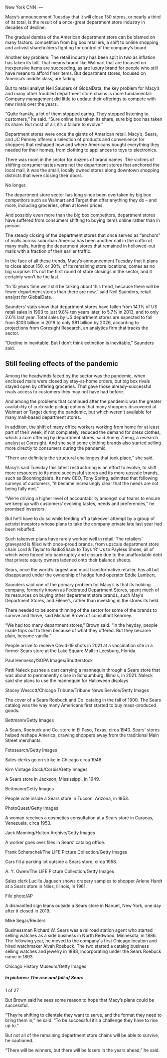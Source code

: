 New York CNN  — 

Macy’s announcement Tuesday that it will close 150 stores, or nearly a third of its total, is the result of a once-great department store industry in decades of decline.

The gradual demise of the American department store can be blamed on many factors: competition from big box retailers, a shift to online shopping and activist shareholders fighting for control of the company’s board.

Another key problem: The retail industry has been split in two as inflation has taken its toll. That means brand like Walmart that are focused on inexpensive items are succeeding, as are luxury brand for people who still have means to afford finer items. But department stores, focused on America’s middle class, are fading.

But to retail analyst Neil Sauders of GlobalData, the key problem for Macy’s and many other troubled department store chains is more fundamental: Company management did little to update their offerings to compete with new rivals over the years.

“Quite frankly, a lot of them stopped caring. They stopped listening to customers,” he said. “Sure online has taken its share, sure big box has taken its share. But most of all, it’s a failure to evolve.”

Department stores were once the giants of American retail. Macy’s, Sears, and JC Penney offered a selection of products and convenience for shoppers that reshaped how and where Americans bought everything they needed for their homes, from clothing to appliances to toys to electronics.

There was room in the sector for dozens of brand names. The victims of shifting consumer tastes were not the department stores that anchored the local mall, it was the small, locally owned stores along downtown shopping districts that were closing their doors.

No longer.

The department store sector has long since been overtaken by big box competitors such as Walmart and Target that offer anything they do – and more, including groceries, often at lower prices.

And possibly even more than the big box competitors, department stores have suffered from consumers shifting to buying items online rather than in person.

The steady closing of the department stores that once served as “anchors” of malls across suburban America has been another nail in the coffin of many malls, hurting the department stores that remained in hollowed-out malls with a fraction of their earlier traffic.

In the face of all these trends, Macy’s announcement Tuesday that it plans to close about 150, or 30%, of its remaining store locations, comes as no big surprise. It’s not the first round of store closings in the sector, and it certainly won’t be the last.

“In 10 years time we’ll still be talking about this trend, because there will be fewer department stores than there are now,” said Neil Saunders, retail analyst for GlobalData.

Saunders’ stats show that department stores have fallen from 14.1% of US retail sales in 1993 to just 9.8% ten years later, to 5.7% in 2013, and to only 2.6% last year. Total sales by US department stores are expected to fall from $103 billion in 2018 to only $81 billion by 2026, according to projections from Coresight Research, an analytics firm that tracks the sector.

“Decline in inevitable. But I don’t think extinction is inevitable,” Saunders said.

## Still feeling effects of the pandemic

Among the headwinds faced by the sector was the pandemic, when enclosed malls were closed by stay-at-home orders, but big box rivals stayed open by offering groceries. That gave those already-successful rivals access to customers they may not have had before.

And among the problems that continued after the pandemic was the greater availability of curb-side pickup options that many shoppers discovered at Walmart or Target during the pandemic, but which weren’t available for many mall-based department stores.

In addition, the shift of many office workers working from home for at least part of their week, if not completely, reduced the demand for dress clothes, which a core offering by department stores, said Sunny Zheng, a research analyst at Coresight. And she said some clothing brands also started selling more directly to consumers during the pandemic.

“There are definitely the structural challenges that took place,” she said.

Macy’s said Tuesday this latest restructuring is an effort to evolve, to shift more resources to its more successful stores and its more upscale brands, such as Bloomingdale’s. Its new CEO, Tony Spring, admitted that following surveys of customers, “it became increasingly clear that the needs are not being fully met.”

“We’re driving a higher level of accountability amongst our teams to ensure we keep up with customers’ evolving tastes, needs and preferences,” he promised investors.

But he’ll have to do so while fending off a takeover attempt by a group of activist investors whose plans to take the company private late last year had been rebuffed.

Such takeover plans have rarely worked well in retail. The retailers’ graveyard is filled with once-proud brands, from upscale department store chain Lord & Taylor to RadioShack to Toys ‘R’ Us to Payless Shoes, all of which were forced into bankruptcy and closure due to the unaffordable debt that private equity owners ladened onto their balance sheets.

Sears, once the world’s largest and most transformative retailer, has all but disappeared under the ownership of hedge fund operator Eddie Lambert.

Saunders said one of the primary problem for Macy’s is that its holding company, formerly known as Federated Department Stores, spent much of its resources on buying other department store brands, such May’s Department Stores, and Filene’s, rather than investing in the stores its held.

There needed to be some thinning of the sector for some of the brands to survive and thrive, said Michael Brown of consultant Kearney.

“We had too many department stores,” Brown said. “In the heyday, people made trips out to them because of what they offered. But they became plain, became vanilla.”

People arrive to receive Covid-19 shots in 2021 at a vaccination site in a former Sears store at the Lake Square Mall in Leesburg, Florida.

Paul Hennessy/SOPA Images/Shutterstock

Patti Naleck pushes a cart carrying a mannequin through a Sears store that was about to permanently close in Schaumburg, Illinois, in 2021. Naleck said she plans to use the mannequin for Halloween displays.

Stacey Wescott/Chicago Tribune/Tribune News Service/Getty Images

The cover of a Sears Roebuck and Co. catalog in the fall of 1900. The Sears catalog was the way many Americans first started to buy mass-produced goods.

Bettmann/Getty Images

A Sears, Roebuck and Co. store in El Paso, Texas, circa 1940. Sears' stores helped reshape America, drawing shoppers away from the traditional Main Street merchants.

Fotosearch/Getty Images

Sales clerks go on strike in Chicago circa 1946.

Kirn Vintage Stock/Corbis/Getty Images

A Sears store in Jackson, Mississippi, in 1949.

Bettmann/Getty Images

People vote inside a Sears store in Tucson, Arizona, in 1953.

PhotoQuest/Getty Images

A woman receives a cosmetics consultation at a Sears store in Caracas, Venezuela, circa 1953.

Jack Manning/Hulton Archive/Getty Images

A worker goes over files in Sears' catalog office.

Frank Scherschel/The LIFE Picture Collection/Getty Images

Cars fill a parking lot outside a Sears store, circa 1958.

A. Y. Owen/The LIFE Picture Collection/Getty Images

Sales clerk Lucille Jagusch shows drapery samples to shopper Arlene Hardt at a Sears store in Niles, Illinois, in 1961.

File photo/AP

A dismantled sign leans outside a Sears store in Nanuet, New York, one day after it closed in 2019.

Mike Segar/Reuters

Businessman Richard W. Sears was a railroad station agent who started selling watches as a side business in North Redwood, Minnesota, in 1886. The following year, he moved to the company's first Chicago location and hired watchmaker Alvah Roebuck. The two started a catalog business selling watches and jewelry in 1888, incorporating under the Sears Roebuck name in 1893.

Chicago History Museum/Getty Images

##### In pictures: The rise and fall of Sears

1 of 27

But Brown said he sees some reason to hope that Macy’s plans could be successful.

“They’re shifting to clientele they want to serve, and the format they need to bring them in,” he said. “To be successful it’s a challenge they have to rise up to.”

But not all of the remaining department store chains will be able to survive, he cautioned.

“There will be winners, but there will be losers in the years ahead,” he said.